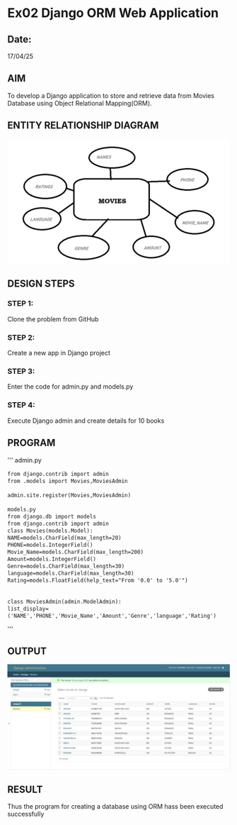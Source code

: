 # Ex02 Django ORM Web Application
## Date: 
17/04/25
## AIM
To develop a Django application to store and retrieve data from Movies Database using Object Relational Mapping(ORM).

## ENTITY RELATIONSHIP DIAGRAM
![alt text](<Screenshot 2025-04-17 221532.png>)


## DESIGN STEPS

### STEP 1:
Clone the problem from GitHub

### STEP 2:
Create a new app in Django project

### STEP 3:
Enter the code for admin.py and models.py

### STEP 4:
Execute Django admin and create details for 10 books

## PROGRAM
'''
admin.py

    from django.contrib import admin
    from .models import Movies,MoviesAdmin

    admin.site.register(Movies,MoviesAdmin)
    
    models.py
    from django.db import models
    from django.contrib import admin
    class Movies(models.Model):
    NAME=models.CharField(max_length=20)
    PHONE=models.IntegerField()
    Movie_Name=models.CharField(max_length=200)
    Amount=models.IntegerField()
    Genre=models.CharField(max_length=30)
    language=models.CharField(max_length=30)
    Rating=models.FloatField(help_text="From '0.0' to '5.0'")
    

    class MoviesAdmin(admin.ModelAdmin):
    list_display=('NAME','PHONE','Movie_Name','Amount','Genre','language','Rating')

'''

## OUTPUT
![alt text](<Screenshot 2025-04-17 215604.png>)

## RESULT
Thus the program for creating a database using ORM hass been executed successfully
